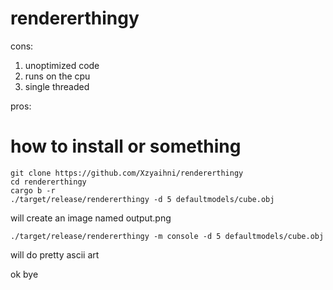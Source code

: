 # rendererthingy
cons:
1) unoptimized code
2) runs on the cpu
3) single threaded

pros:

# how to install or something
```
git clone https://github.com/Xzyaihni/rendererthingy
cd rendererthingy
cargo b -r
./target/release/rendererthingy -d 5 defaultmodels/cube.obj
```

will create an image named output.png

```
./target/release/rendererthingy -m console -d 5 defaultmodels/cube.obj
```

will do pretty ascii art

ok bye
